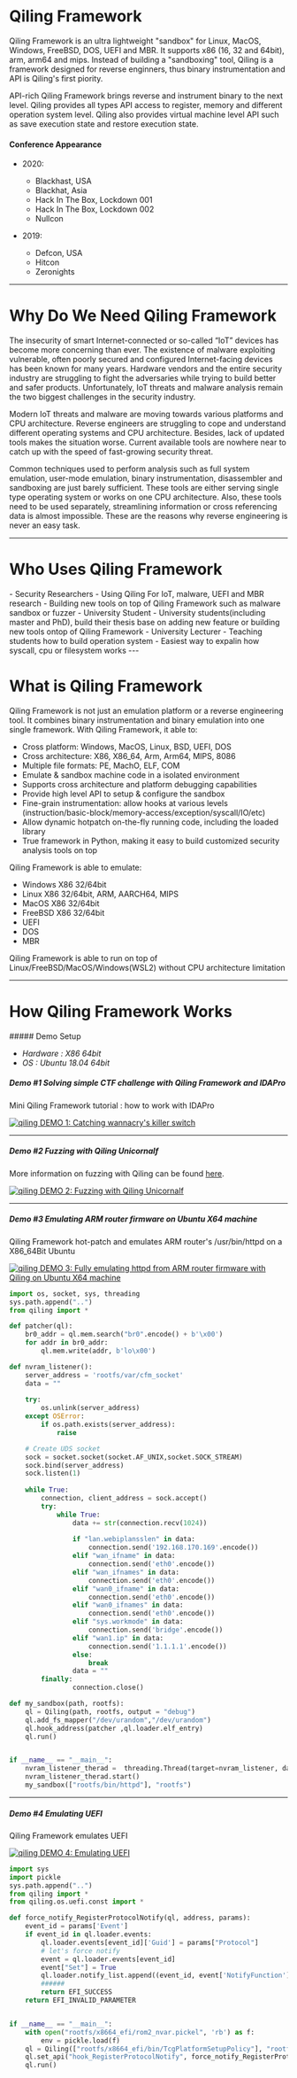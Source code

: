 <h1>Qiling Framework</h1>
Qiling Framework is an ultra lightweight "sandbox" for Linux, MacOS, Windows, FreeBSD, DOS, UEFI and MBR. It supports x86 (16, 32 and 64bit), arm, arm64 and mips. Instead of building a "sandboxing" tool, Qiling is a framework designed for reverse enginners, thus binary instrumentation and API is Qiling's first piority.

API-rich Qiling Framework brings reverse and instrument binary to the next level. Qiling provides all types API access to register, memory and different operation system level. Qiling also provides virtual machine level API such as save execution state and restore execution state.

#### Conference Appearance
- 2020:
    - Blackhast, USA
    - Blackhat, Asia
    - Hack In The Box, Lockdown 001
    - Hack In The Box, Lockdown 002
    - Nullcon
    
- 2019:
    - Defcon, USA
    - Hitcon
    - Zeronights
    
---
<h1>Why Do We Need Qiling Framework</h1>
The insecurity of smart Internet-connected or so-called “IoT” devices has become more concerning than ever. The existence of malware exploiting vulnerable, often poorly secured and configured Internet-facing devices has been known for many years. Hardware vendors and the entire security industry are struggling to fight the adversaries while trying to build better and safer products. Unfortunately, IoT threats and malware analysis remain the two biggest challenges in the security industry.

Modern IoT threats and malware are moving towards various platforms and CPU architecture. Reverse engineers are struggling to cope and understand different operating systems and CPU architecture. Besides, lack of updated tools makes the situation worse. Current available tools are nowhere near to catch up with the speed of fast-growing security threat.

Common techniques used to perform analysis such as full system emulation, user-mode emulation, binary instrumentation, disassembler and sandboxing are just barely sufficient. These tools are either serving single type operating system or works on one CPU architecture. Also, these tools need to be used separately, streamlining information or cross referencing data is almost impossible. These are the reasons why reverse engineering is never an easy task.

---
<h1>Who Uses Qiling Framework</h1>
- Security Researchers
    - Using Qiling For IoT, malware, UEFI and MBR research
    - Building new tools on top of Qiling Framework such as malware sandbox or fuzzer
- University Student
    - University students(including master and PhD), build their thesis base on adding new feature or building new tools ontop of Qiling Framework
- University Lecturer
    - Teaching students how to build operation system
    - Easiest way to expalin how syscall, cpu or filesystem works
---
<h1>What is Qiling Framework</h1>
Qiling Framework is not just an emulation platform or a reverse engineering tool. It combines binary instrumentation and binary emulation into one single framework. With Qiling Framework, it able to:

- Cross platform: Windows, MacOS, Linux, BSD, UEFI, DOS
- Cross architecture: X86, X86_64, Arm, Arm64, MIPS, 8086
- Multiple file formats: PE, MachO, ELF, COM
- Emulate & sandbox machine code in a isolated environment
- Supports cross architecture and platform debugging capabilities
- Provide high level API to setup & configure the sandbox
- Fine-grain instrumentation: allow hooks at various levels (instruction/basic-block/memory-access/exception/syscall/IO/etc)
- Allow dynamic hotpatch on-the-fly running code, including the loaded library
- True framework in Python, making it easy to build customized security analysis tools on top

Qiling Framework is able to emulate: 
- Windows X86 32/64bit
- Linux X86 32/64bit, ARM, AARCH64, MIPS
- MacOS X86 32/64bit
- FreeBSD X86 32/64bit
- UEFI
- DOS
- MBR

Qiling Framework is able to run on top of Linux/FreeBSD/MacOS/Windows(WSL2) without CPU architecture limitation

---

<h1>How Qiling Framework Works</h1>
##### Demo Setup

  - *Hardware : X86 64bit*
  - *OS : Ubuntu 18.04 64bit*

##### Demo #1 Solving simple CTF challenge with Qiling Framework and IDAPro
Mini Qiling Framework tutorial : how to work with IDAPro

[![qiling DEMO 1: Catching wannacry's killer switch](https://raw.githubusercontent.com/qilingframework/qilingframework.github.io/master/images/demo1-en.jpg)](https://www.youtube.com/watch?v=SPjVAt2FkKA "Video DEMO 1")

---
##### Demo #2 Fuzzing with Qiling Unicornalf
More information on fuzzing with Qiling can be found [here](https://github.com/qilingframework/qiling/tree/dev/examples/fuzzing/README.md).

[![qiling DEMO 2: Fuzzing with Qiling Unicornalf](https://raw.githubusercontent.com/qilingframework/qilingframework.github.io/master/images/qilingfzz-s.png)](https://raw.githubusercontent.com/qilingframework/qilingframework.github.io/master/images/qilingfzz.png "Demo #2 Fuzzing with Qiling Unicornalf")


---
##### Demo #3 Emulating ARM router firmware on Ubuntu X64 machine
Qiling Framework hot-patch and emulates ARM router's /usr/bin/httpd on a X86_64Bit Ubuntu

[![qiling DEMO 3: Fully emulating httpd from ARM router firmware with Qiling on Ubuntu X64 machine](https://raw.githubusercontent.com/qilingframework/qilingframework.github.io/master/images/demo3-en.jpg)](https://www.youtube.com/watch?v=Nxu742-SNvw "Demo #3 Emulating ARM router firmware on Ubuntu X64 machine")

```python
import os, socket, sys, threading
sys.path.append("..")
from qiling import *

def patcher(ql):
    br0_addr = ql.mem.search("br0".encode() + b'\x00')
    for addr in br0_addr:
        ql.mem.write(addr, b'lo\x00')

def nvram_listener():
    server_address = 'rootfs/var/cfm_socket'
    data = ""
    
    try:  
        os.unlink(server_address)  
    except OSError:  
        if os.path.exists(server_address):  
            raise  

    # Create UDS socket  
    sock = socket.socket(socket.AF_UNIX,socket.SOCK_STREAM)  
    sock.bind(server_address)  
    sock.listen(1)  
  
    while True:  
        connection, client_address = sock.accept()  
        try:  
            while True:  
                data += str(connection.recv(1024))
        
                if "lan.webiplansslen" in data:  
                    connection.send('192.168.170.169'.encode())  
                elif "wan_ifname" in data:
                    connection.send('eth0'.encode())
                elif "wan_ifnames" in data:
                    connection.send('eth0'.encode())
                elif "wan0_ifname" in data:
                    connection.send('eth0'.encode())
                elif "wan0_ifnames" in data:
                    connection.send('eth0'.encode())
                elif "sys.workmode" in data:
                    connection.send('bridge'.encode())
                elif "wan1.ip" in data:
                    connection.send('1.1.1.1'.encode())
                else: 
                    break  
                data = ""
        finally:  
                connection.close() 

def my_sandbox(path, rootfs):
    ql = Qiling(path, rootfs, output = "debug")
    ql.add_fs_mapper("/dev/urandom","/dev/urandom")
    ql.hook_address(patcher ,ql.loader.elf_entry)
    ql.run()


if __name__ == "__main__":
    nvram_listener_therad =  threading.Thread(target=nvram_listener, daemon=True)
    nvram_listener_therad.start()
    my_sandbox(["rootfs/bin/httpd"], "rootfs")
```
---
##### Demo #4 Emulating UEFI
Qiling Framework emulates UEFI

[![qiling DEMO 4: Emulating UEFI](https://raw.githubusercontent.com/qilingframework/qilingframework.github.io/master/images/demo4-s.png)](https://raw.githubusercontent.com/qilingframework/qilingframework.github.io/master/images/demo4-en.png "Demo #4 Emulating UEFI")

```python
import sys
import pickle
sys.path.append("..")
from qiling import *
from qiling.os.uefi.const import *

def force_notify_RegisterProtocolNotify(ql, address, params):
    event_id = params['Event']
    if event_id in ql.loader.events:
        ql.loader.events[event_id]['Guid'] = params["Protocol"]
        # let's force notify
        event = ql.loader.events[event_id]
        event["Set"] = True
        ql.loader.notify_list.append((event_id, event['NotifyFunction'], event['NotifyContext']))
        ######
        return EFI_SUCCESS
    return EFI_INVALID_PARAMETER


if __name__ == "__main__":
    with open("rootfs/x8664_efi/rom2_nvar.pickel", 'rb') as f:
        env = pickle.load(f)
    ql = Qiling(["rootfs/x8664_efi/bin/TcgPlatformSetupPolicy"], "rootfs/x8664_efi", env=env)
    ql.set_api("hook_RegisterProtocolNotify", force_notify_RegisterProtocolNotify)
    ql.run()
```
